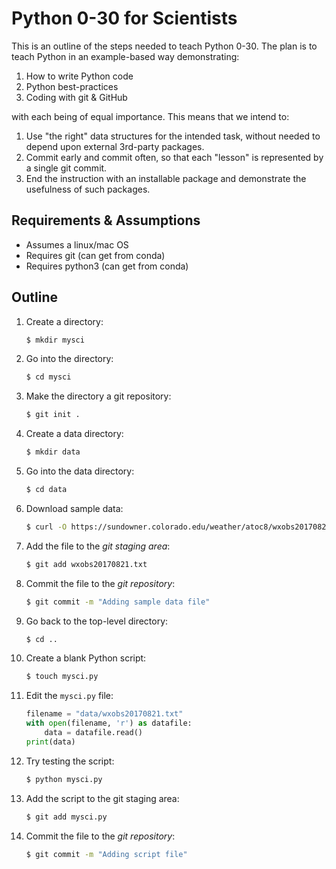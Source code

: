 Python 0-30 for Scientists
==========================

This is an outline of the steps needed to teach Python 0-30.  The plan is to teach
Python in an example-based way demonstrating:

1. How to write Python code
1. Python best-practices
1. Coding with git & GitHub

with each being of equal importance.  This means that we intend to:

1. Use "the right" data structures for the intended task, without needed to depend upon external 3rd-party packages.
1. Commit early and commit often, so that each "lesson" is represented by a single git commit.
1. End the instruction with an installable package and demonstrate the usefulness of such packages.

Requirements & Assumptions
--------------------------

- Assumes a linux/mac OS
- Requires git (can get from conda)
- Requires python3 (can get from conda)

Outline
-------

1. Create a directory: 
   ```bash
   $ mkdir mysci
   ```
1. Go into the directory:  
   ```bash
   $ cd mysci
   ```
1. Make the directory a git repository:
   ```bash
   $ git init .
   ```
1. Create a data directory:  
   ```bash
   $ mkdir data
   ```
1. Go into the data directory:  
   ```bash
   $ cd data
   ```
1. Download sample data:  
   ```bash
   $ curl -O https://sundowner.colorado.edu/weather/atoc8/wxobs20170821.txt
   ```
1. Add the file to the *git staging area*:
   ```bash
   $ git add wxobs20170821.txt
   ```
1. Commit the file to the *git repository*:
   ```bash
   $ git commit -m "Adding sample data file"
   ```
1. Go back to the top-level directory:
   ```bash
   $ cd ..
   ```
1. Create a blank Python script:
   ```bash
   $ touch mysci.py
   ```
1. Edit the `mysci.py` file:
   ```python
   filename = "data/wxobs20170821.txt"
   with open(filename, 'r') as datafile:
       data = datafile.read()
   print(data)
   ```
1. Try testing the script:
   ```bash
   $ python mysci.py
   ```
1. Add the script to the git staging area:
   ```bash
   $ git add mysci.py
   ```
1. Commit the file to the *git repository*:
   ```bash
   $ git commit -m "Adding script file"
   ```

